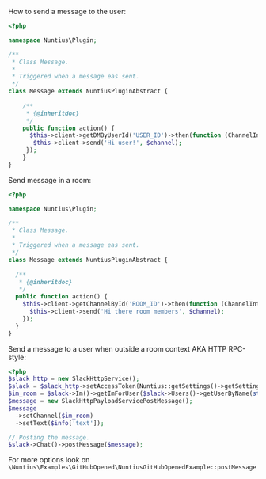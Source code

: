 How to send a message to the user:

```php
<?php

namespace Nuntius\Plugin;

/**
 * Class Message.
 *
 * Triggered when a message eas sent.
 */
class Message extends NuntiusPluginAbstract {
    
    /**
     * {@inheritdoc}
     */
    public function action() {
      $this->client->getDMByUserId('USER_ID')->then(function (ChannelInterface $channel) {
       $this->client->send('Hi user!', $channel);
     });
    }
}
```

Send message in a room:
```php
<?php

namespace Nuntius\Plugin;

/**
 * Class Message.
 *
 * Triggered when a message eas sent.
 */
class Message extends NuntiusPluginAbstract {
    
  /**
   * {@inheritdoc}
   */
  public function action() {
    $this->client->getChannelById('ROOM_ID')->then(function (ChannelInterface $channel) {
      $this->client->send('Hi there room members', $channel);
    });
  }
}
```

Send a message to a user when outside a room context AKA HTTP RPC-style:

```php
<?php
$slack_http = new SlackHttpService();
$slack = $slack_http->setAccessToken(Nuntius::getSettings()->getSetting('access_token'));
$im_room = $slack->Im()->getImForUser($slack->Users()->getUserByName(strtolower($info['username'])));
$message = new SlackHttpPayloadServicePostMessage();
$message
  ->setChannel($im_room)
  ->setText($info['text']);

// Posting the message.
$slack->Chat()->postMessage($message);
```

For more options look on 
`\Nuntius\Examples\GitHubOpened\NuntiusGitHubOpenedExample::postMessage`
